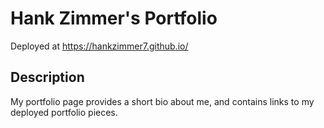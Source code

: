 # Hank Zimmer's Portfolio

Deployed at https://hankzimmer7.github.io/

## Description

My portfolio page provides a short bio about me, and contains links to my deployed portfolio pieces.